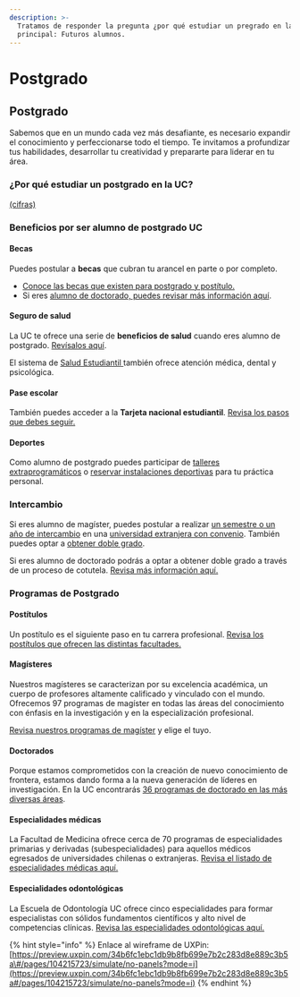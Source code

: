 ```yaml
---
description: >-
  Tratamos de responder la pregunta ¿por qué estudiar un pregrado en la UC? Foco
  principal: Futuros alumnos.
---
```


# Postgrado

## Postgrado

Sabemos que en un mundo cada vez más desafiante, es necesario expandir el conocimiento y perfeccionarse todo el tiempo. Te invitamos a profundizar tus habilidades, desarrollar tu creatividad y prepararte para liderar en tu área. 

### ¿Por qué estudiar un postgrado en la UC?

[\(cifras\)](http://doctorados.uc.cl/es/programas/doctorados-en-cifras)

### Beneficios por ser alumno de postgrado UC

#### Becas

Puedes postular a **becas** que cubran tu arancel en parte o por completo. 

* [Conoce las becas que existen para postgrado y postítulo.](http://arancelesybeneficios.uc.cl/beneficios/postgrado-y-postitulo) 
* Si eres [alumno de doctorado, puedes revisar más información aquí](http://doctorados.uc.cl/es/becas-y-apoyos/becas-internas). 

#### Seguro de salud

La UC te ofrece una serie de **beneficios de salud** cuando eres alumno de postgrado. [Revísalos aquí](http://doctorados.uc.cl/es/estudiantes/seguro-y-salud).

El sistema de [Salud Estudiantil ](http://saludestudiantil.uc.cl/)también ofrece atención médica, dental y psicológica.

#### Pase escolar

También puedes acceder a la **Tarjeta nacional estudiantil**. [Revisa los pasos que debes seguir.](http://arancelesybeneficios.uc.cl/postulacion-a-beneficios/pase-escolar#alumnos-postgrado)

#### Deportes

Como alumno de postgrado puedes participar de [talleres extraprogramáticos](http://deportes.uc.cl/Contenidos-del-Sitio/talleres) o [reservar instalaciones deportivas](http://deportes.uc.cl/Contenidos-del-Sitio/reserva-instalaciones) para tu práctica personal.

### Intercambio

Si eres alumno de magíster, puedes postular a realizar [un semestre o un año de intercambio](http://relacionesinternacionales.uc.cl/alumnos-uc/magister/intercambio-uc) en una [universidad extranjera con convenio](http://relacionesinternacionales.uc.cl/alumnos-uc/magister/universidades-con-convenios). También puedes optar a [obtener doble grado](http://relacionesinternacionales.uc.cl/alumnos-uc/magister/doble-grado).

Si eres alumno de doctorado podrás a optar a obtener doble grado a través de un proceso de cotutela. [Revisa más información aquí.](http://relacionesinternacionales.uc.cl/alumnos-uc/doctorado)

### Programas de Postgrado

#### Postítulos

Un postítulo es el siguiente paso en tu carrera profesional. [Revisa los postítulos que ofrecen las distintas facultades.](../../home/listado-de-postitulo.md)

#### Magísteres

Nuestros magísteres se caracterizan por su excelencia académica, un cuerpo de profesores altamente calificado y vinculado con el mundo.  Ofrecemos 97 programas de magíster en todas las áreas del conocimiento con énfasis en la investigación y en la especialización profesional.

[Revisa nuestros programas de magíster](listado-de-magisteres.md) y elige el tuyo.

#### Doctorados

Porque estamos comprometidos con la creación de nuevo conocimiento de frontera, estamos dando forma a la nueva generación de líderes en investigación. En la UC encontrarás [36 programas de doctorado en las más diversas áreas](http://doctorados.uc.cl/es/programas/nuestros-programas).

#### Especialidades médicas

 La Facultad de Medicina ofrece cerca de 70 programas de especialidades primarias y derivadas \(subespecialidades\) para aquellos médicos egresados de universidades chilenas o extranjeras. [Revisa el listado de especialidades médicas aquí. ](https://medicina.uc.cl/postgrado/especialidades-medicas/)

#### Especialidades odontológicas

La Escuela de Odontología UC ofrece cinco especialidades para formar especialistas con sólidos fundamentos científicos y alto nivel de competencias clínicas. [Revisa las especialidades odontológicas aquí. ](https://odontologia.uc.cl/postgrado/especialidades/)

{% hint style="info" %}
Enlace al wireframe de UXPin:  
[https://preview.uxpin.com/34b6fc1ebc1db9b8fb699e7b2c283d8e889c3b5a\#/pages/104215723/simulate/no-panels?mode=i](https://preview.uxpin.com/34b6fc1ebc1db9b8fb699e7b2c283d8e889c3b5a#/pages/104215723/simulate/no-panels?mode=i)
{% endhint %}



